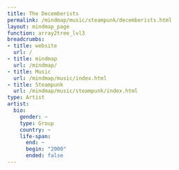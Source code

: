 ```yaml
---
title: The Decemberists
permalink: /mindmap/music/steampunk/decemberists.html
layout: mindmap_page
function: array2tree_lvl3
breadcrumbs:
- title: website
  url: /
- title: mindmap
  url: /mindmap/
- title: Music
  url: /mindmap/music/index.html
- title: Steampunk
  url: /mindmap/music/steampunk/index.html
type: Artist
artist:
  bio:
    gender: ~
    type: Group
    country: ~
    life-span:
      end: ~
      begin: "2000"
      ended: false
---
```

